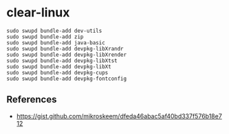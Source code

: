 # clear-linux

```
sudo swupd bundle-add dev-utils
sudo swupd bundle-add zip
sudo swupd bundle-add java-basic
sudo swupd bundle-add devpkg-libXrandr
sudo swupd bundle-add devpkg-libXrender
sudo swupd bundle-add devpkg-libXtst
sudo swupd bundle-add devpkg-libXt
sudo swupd bundle-add devpkg-cups
sudo swupd bundle-add devpkg-fontconfig
```

## References

* https://gist.github.com/mikroskeem/dfeda46abac5af40bd337f576b18e712
